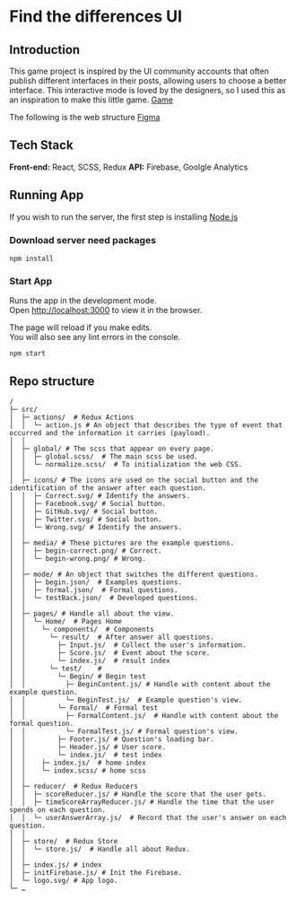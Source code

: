 # Find the differences UI
## Introduction
This game project is inspired by the UI community accounts that often publish different interfaces in their posts, allowing users to choose a better interface. This interactive mode is loved by the designers, so I used this as an inspiration to make this little game.
[Game](https://s490607.github.io/Find-the-Differences-UI/)

The following is the web structure
[Figma](https://www.figma.com/file/9YuB46LLgnA6EexbmCLkBY/Find-the-Differences-UI?node-id=0%3A1)

## Tech Stack

**Front-end:** React, SCSS, Redux
**API:** Firebase, Goolgle Analytics

## Running App
If you wish to run the server, the first step is installing [Node.js](https://nodejs.org/en/)
### Download server need packages
```
npm install
```
### Start App

Runs the app in the development mode.\
Open [http://localhost:3000](http://localhost:3000) to view it in the browser.

The page will reload if you make edits.\
You will also see any lint errors in the console.
```
npm start
```
## Repo structure

```
/
├─ src/
│  ├─ actions/  # Redux Actions
│  │  └─ action.js # An object that describes the type of event that occurred and the information it carries (payload).
│  │
│  ├─ global/ # The scss that appear on every page.
│  │  ├─ global.scss/  # The main scss be used.
│  │  └─ normalize.scss/  # To initialization the web CSS.
│  │
│  ├─ icons/ # The icons are used on the social button and the identification of the answer after each question.
│  │  ├─ Correct.svg/ # Identify the answers.
│  │  ├─ Facebook.svg/ # Social button.
│  │  ├─ GitHub.svg/ # Social button.
│  │  ├─ Twitter.svg/ # Social button.
│  │  └─ Wrong.svg/ # Identify the answers.
│  │
│  ├─ media/ # These pictures are the example questions.
│  │  ├─ begin-correct.png/ # Correct.
│  │  └─ begin-wrong.png/ # Wrong.
│  │
│  ├─ mode/ # An object that switches the different questions.
│  │  ├─ begin.json/  # Examples questions.
│  │  ├─ formal.json/  # Formal questions.
│  │  └─ testBack.json/  # Developed questions.
│  │
│  ├─ pages/ # Handle all about the view.
│  │  └─ Home/  # Pages Home
│  │    └─ components/  # Components
│  │      └─ result/  # After answer all questions.
│  │        ├─ Input.js/  # Collect the user's information.
│  │        ├─ Score.js/  # Event about the score.
│  │        └─ index.js/  # result index
│  │      └─ test/    #
│  │        └─ Begin/ # Begin test
│  │          ├─ BeginContent.js/ # Handle with content about the example question.
│  │          └─ BeginTest.js/  # Example question's view.
│  │        └─ Formal/  # Formal test
│  │          ├─ FormalContent.js/  # Handle with content about the formal question.
│  │          └─ FormalTest.js/ # Formal question's view.
│  │        ├─ Footer.js/ # Question's loading bar.
│  │        ├─ Header.js/ # User score.
│  │        └─ index.js/  # test index
│  │    ├─ index.js/  # home index
│  │    └─ index.scss/ # home scss
│  │
│  ├─ reducer/  # Redux Reducers
│  │  ├─ scoreReducer.js/ # Handle the score that the user gets.
│  │  ├─ timeScoreArrayReducer.js/ # Handle the time that the user spends on each question.
│  │  └─ userAnswerArray.js/  # Record that the user's answer on each question.
│  │
│  ├─ store/  # Redux Store
│  │  └─ store.js/  # Handle all about Redux.
│  │
│  ├─ index.js/ # index
│  ├─ initFirebase.js/ # Init the Firebase.
│  └─ logo.svg/ # App logo.
└─ …  
```
